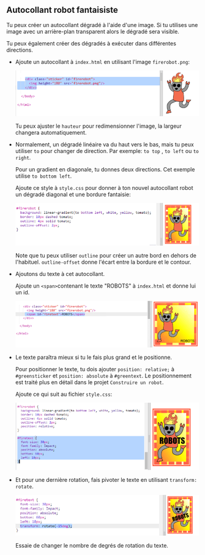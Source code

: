 ## Autocollant robot fantaisiste

Tu peux créer un autocollant dégradé à l'aide d'une image. Si tu utilises une image avec un arrière-plan transparent alors le dégradé sera visible.

Tu peux également créer des dégradés à exécuter dans différentes directions.

+ Ajoute un autocollant à `index.html` en utilisant l'image `firerobot.png`:
    
    ![capture d'écran](images/stickers-fire-html.png)
    
    Tu peux ajuster le `hauteur` pour redimensionner l'image, la largeur changera automatiquement.

+ Normalement, un dégradé linéaire va du haut vers le bas, mais tu peux utiliser `to` pour changer de direction. Par exemple: `to top` , `to left` ou `to right`.
    
    Pour un gradient en diagonale, tu donnes deux directions. Cet exemple utilise `to bottom left`.
    
    Ajoute ce style à `style.css` pour donner à ton nouvel autocollant robot un dégradé diagonal et une bordure fantaisie:
    
    ![capture d'écran](images/stickers-fire-gradient.png)
    
    Note que tu peux utiliser `outline` pour créer un autre bord en dehors de l'habituel. `outline-offset` donne l'écart entre la bordure et le contour.

+ Ajoutons du texte à cet autocollant.
    
    Ajoute un `<span>`contenant le texte "ROBOTS" à `index.html` et donne lui un id.
    
    ![capture d'écran](images/stickers-fire-span.png)

+ Le texte paraîtra mieux si tu le fais plus grand et le positionne.
    
    Pour positionner le texte, tu dois ajouter `position: relative;` à `#greensticker` et `position: absolute` à `#greentext`. Le positionnement est traité plus en détail dans le projet `Construire un robot`.
    
    Ajoute ce qui suit au fichier `style.css`:
    
    ![capture d'écran](images/stickers-fire-text-style.png)

+ Et pour une dernière rotation, fais pivoter le texte en utilisant `transform: rotate`.
    
    ![capture d'écran](images/stickers-fire-rotate.png)
    
    Essaie de changer le nombre de degrés de rotation du texte.